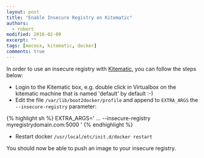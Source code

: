 ```yaml
---
layout: post
title: "Enable Insecure Registry on Kitematic"
authors:
  - robert
modified: 2016-02-09
excerpt: ""
tags: [macosx, kitematic, docker]
comments: true
---
```


In order to use an insecure registry with [Kitematic](https://kitematic.com/), you can follow the steps below:


* Login to the Kitematic box, e.g. double click in Virtualbox on the kitematic machine that is named 'default' by default :-)
* Edit the file `/var/lib/boot2docker/profile` and append to `EXTRA_ARGS` the `--insecure-registry` parameter:

{% highlight sh %}
EXTRA_ARGS='
...
--insecure-registry myregistrydomain.com:5000
'
{% endhighlight %}

* Restart docker `/usr/local/etc/init.d/docker restart`

You should now be able to push an image to your insecure registry.
